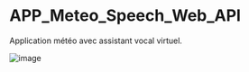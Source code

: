 # APP_Meteo_Speech_Web_API
Application météo avec assistant vocal virtuel.

![image](https://github.com/nguyenle2018/APP_Meteo_Speech_Web_API/assets/102188209/37af62f5-654b-41ff-9fa4-b1553f6d02ae)

